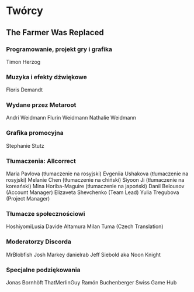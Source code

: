 # Twórcy

## The Farmer Was Replaced

### Programowanie, projekt gry i grafika
Timon Herzog

### Muzyka i efekty dźwiękowe
Floris Demandt

### Wydane przez Metaroot
Andri Weidmann
Flurin Weidmann
Nathalie Weidmann

### Grafika promocyjna
Stephanie Stutz

### Tłumaczenia: Allcorrect
Maria Pavlova (tłumaczenie na rosyjski)
Evgeniia Ushakova (tłumaczenie na rosyjski)
Melanie Chen (tłumaczenie na chiński)
Siyoon Ji (tłumaczenie na koreański)
Mina Horiba-Maguire (tłumaczenie na japoński)
Danil Belousov (Account Manager)
Elizaveta Shevchenko (Team Lead)
Yulia Tregubova (Project Manager)

### Tłumacze społecznościowi
HoshiyomiLusia
Davide Altamura
Milan Tuma (Czech Translation)

### Moderatorzy Discorda
MrBlobfish
Josh Markey
danielrab
Jeff Siebold aka Noon Knight

### Specjalne podziękowania
Jonas Bornhöft
ThatMerlinGuy
Ramón Buchenberger
Swiss Game Hub